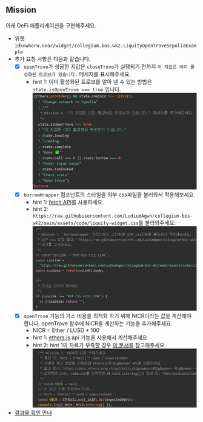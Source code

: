 ## Mission
아래 DeFi 애플리케이션을 구현해주세요.
- 위젯: `idknwhoru.near/widget/collegium.bos.wk2.LiquityOpenTroveSepoliaExample`
- 추가 요청 사항은 다음과 같습니다. 
    - [x] `openTrove`가 성공한 지갑은 `closeTrove`가 실행되기 전까지 `이 지갑은 이미 활성화된 트로브가 있습니다.` 메세지를 표시해주세요.
        - hint 1: 이미 활성화된 트로브를 알아 낼 수 있는 방법은 `state.isOpenTrove === true` 입니다.
          ![bos_2주차_과제_1번](./bos_2주차_과제_1번.png)
    - [x] `borrowWrapper` 컴포넌트의 스타일을 외부 css파일을 불러와서 적용해보세요.
        - hint 1: [fetch API](https://docs.near.org/bos/api/fetch)를 사용하세요.
        - hint 2: `https://raw.githubusercontent.com/LudiumAgwn/collegium-bos-wk2/main/assets/code/liquity-widget.css`를 불러와주세요.
          ![bos_2주차_과제_2번](./bos_2주차_과제_2번.png)
    - [x] `openTrove` 기능의 가스 비용을 최적화 하기 위해 NICR이라는 값을 계산해야 합니다. openTrove 함수에 NICR을 계산하는 기능을 추가해주세요.
        - NICR = Ether / LUSD * 100
        - hint 1: [ethers.js](https://docs.near.org/bos/tutorial/ethers-js) api 기능을 사용해서 계산해주세요
        - hint 2: hint 1의 자료가 부족할 경우 [이 문서](https://docs.ethers.org/v5/)를 참고해주세요.
          ![bos_2주차_과제_3번](./bos_2주차_과제_3번.png)

- [결과물 확인 안내](https://github.com/LudiumAgwn/collegium-bos-wk2/tree/mission_result)
